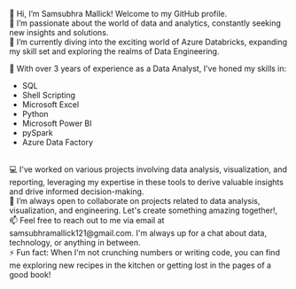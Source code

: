 👋 Hi, I’m Samsubhra Mallick! Welcome to my GitHub profile.
<br>
👀 I’m passionate about the world of data and analytics, constantly seeking new insights and solutions.
<br>
🌱 I’m currently diving into the exciting world of Azure Databricks, expanding my skill set and exploring the realms of Data Engineering.

💼 With over 3 years of experience as a Data Analyst, I've honed my skills in:

- SQL
- Shell Scripting
- Microsoft Excel
- Python
- Microsoft Power BI
- pySpark
- Azure Data Factory
<br>
💻 I've worked on various projects involving data analysis, visualization, and reporting, leveraging my expertise in these tools to derive valuable insights and drive informed decision-making.<br>
💞️ I’m always open to collaborate on projects related to data analysis, visualization, and engineering. Let's create something amazing together!,<br>
📫 Feel free to reach out to me via email at samsubhramallick121@gmail.com. I'm always up for a chat about data, technology, or anything in between.<br>
⚡ Fun fact: When I'm not crunching numbers or writing code, you can find me exploring new recipes in the kitchen or getting lost in the pages of a good book!
